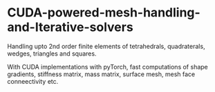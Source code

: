 # CUDA-powered-mesh-handling-and-Iterative-solvers

Handling upto 2nd order finite elements of tetrahedrals, quadraterals, wedges, triangles and squares.

With CUDA implementations with pyTorch, fast computations of shape gradients, stiffness matrix, mass matrix, surface mesh, mesh face conneectivity etc.

